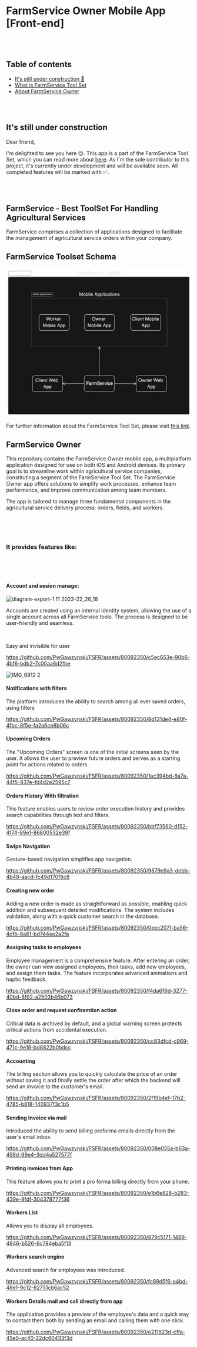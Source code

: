 # FarmService Owner Mobile App [Front-end]

<br>
<br>

## Table of contents
* [It's still under construction 🚧](#its-still-under-construction)
* [What is FarmService Tool Set](#farmservice---best-toolset-for-handling-agricultural-services)
* [About FarmService Owner ](#farmservice-owner)

<br>
<br>

## It's still under construction
Dear friend,

I'm delighted to see you here 😌. This app is a part of the FarmService Tool Set, which you can read more about [here](#farmservice---best-toolset-for-handling-agricultural-services). As I'm the sole contributor to this project, it's currently under development and will be available soon. All completed features will be marked with ✅.

<br>
<br>

## FarmService - Best ToolSet For Handling Agricultural Services
FarmService comprises a collection of applications designed to facilitate the management of agricultural service orders within your company.


## FarmService Toolset Schema

![App Screenshot](ReadmeAssets/FarmServiceToolset.svg)

For further information about the FarmService Tool Set, please visit  <a href='https://github.com/PwGawzynski/FarmServiceToolSet/tree/main'>this link</a>.



## FarmService Owner
This repository contains the FarmService Owner mobile app, a multiplatform application designed for use on both iOS and Android devices. Its primary goal is to streamline work within agricultural service companies, constituting a segment of the FarmService Tool Set. The FarmService Owner app offers solutions to simplify work processes, enhance team performance, and improve communication among team members.

The app is tailored to manage three fundamental components in the agricultural service delivery process: orders, fields, and workers.

<br>
<br>
<br>

### It provides features like: 

<br>
<br>
<br>

#### Account and sesion manage: 

![diagram-export-1 11 2023-22_26_18](https://github.com/PwGawzynski/FSFR/assets/80092350/d10ec833-b437-4f6d-a573-1dd7d9d05639)


Accounts are created using an internal identity system, allowing the use of a single account across all FarmService tools. The process is designed to be user-friendly and seamless.


<br>

Easy and invisible for user

https://github.com/PwGawzynski/FSFR/assets/80092350/c5ec653e-90b6-4bf6-bdb2-7c00aa6d2fbe


![IMG_6912 2](https://github.com/PwGawzynski/FSFR/assets/80092350/cdb5d33e-e9e8-4476-8a22-b05caa51e853)


#### Notifications with filters
The platform introduces the ability to search among all ever saved orders, using filters 



https://github.com/PwGawzynski/FSFR/assets/80092350/8d131de4-e80f-4fbc-8f5e-fa2a6ce8b06c



#### Upcoming Orders
The "Upcoming Orders" screen is one of the initial screens seen by the user. It allows the user to preview future orders and serves as a starting point for actions related to orders.


https://github.com/PwGawzynski/FSFR/assets/80092350/1ac394bd-8a7a-44f5-837e-fd4d2e2595c7


#### Orders History With filtration
This feature enables users to review order execution history and provides search capabilities through text and filters.



https://github.com/PwGawzynski/FSFR/assets/80092350/bbf73560-d152-4f74-89e1-86800532e39f




#### Swipe Navigation
Gesture-based navigation simplifies app navigation.



https://github.com/PwGawzynski/FSFR/assets/80092350/9879e9a3-debb-4b48-aacd-fc49d170f8c8



#### Creating new order
Adding a new order is made as straightforward as possible, enabling quick addition and subsequent detailed modifications. The system includes validation, along with a quick customer search in the database.



https://github.com/PwGawzynski/FSFR/assets/80092350/0eec207f-ba56-4cfb-8a81-bd744ee2a2fa




####  Assigning tasks to employees 
Employee management is a comprehensive feature. After entering an order, the owner can view assigned employees, their tasks, add new employees, and assign them tasks. The feature incorporates advanced animations and haptic feedback.



https://github.com/PwGawzynski/FSFR/assets/80092350/f4da616d-3277-40bd-8f92-a2503b46b073




#### Close order and request confiramtion action 
Critical data is archived by default, and a global warning screen protects critical actions from accidental execution. 



https://github.com/PwGawzynski/FSFR/assets/80092350/cc83dfcd-c969-471c-9e18-bd8822b0bdcc




#### Accounting
The billing section allows you to quickly calculate the price of an order without saving it and finally settle the order after which the backend will send an invoice to the customer's email.



https://github.com/PwGawzynski/FSFR/assets/80092350/2f19b4ef-17b2-4785-b818-140937f3c1b5



#### Sending Invoice via mail 
Introduced the ability to send billing proforma emails directly from the user's email inbox.



https://github.com/PwGawzynski/FSFR/assets/80092350/008e055a-b63a-459d-99e4-3dd4a527577f




#### Printing invoices from App
This feature allows you to print a pro forma billing directly from your phone.



https://github.com/PwGawzynski/FSFR/assets/80092350/e1b6e828-b283-439e-9fdf-304378777f36



#### Workers List
Allows you to display all employees.



https://github.com/PwGawzynski/FSFR/assets/80092350/879c5171-1489-4946-b526-6c784eba5f13



#### Workers search engine 
Advanced search for employees was introduced.



https://github.com/PwGawzynski/FSFR/assets/80092350/fc89d5f6-a4bd-48e1-9c12-82751cb6ac52




#### Workers Details mail and call directly from app 
The application provides a preview of the employee's data and a quick way to contact them both by sending an email and calling them with one click.



https://github.com/PwGawzynski/FSFR/assets/80092350/e211623d-cffa-45e0-ac40-22dc60433f3d











